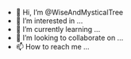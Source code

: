 - 👋 Hi, I’m @WiseAndMysticalTree
- 👀 I’m interested in ...
- 🌱 I’m currently learning ...
- 💞️ I’m looking to collaborate on ...
- 📫 How to reach me ...

<!---
WiseAndMysticalTree/WiseAndMysticalTree is a ✨ special ✨ repository because its `README.md` (this file) appears on your GitHub profile.
You can click the Preview link to take a look at your changes.
--->
